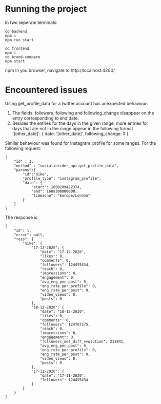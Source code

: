 # Running the project

In two seperate terminals:

```
cd backend
npm i
npm run start
```
```
cd frontend
npm i
cd brand-compare
npm start
```
npm 
In you browser, navigate to http://localhost:4200/


# Encountered issues

Using get_profile_data for a twitter account has unexpected behaviour:

1. The fields: followers, following and following_change disappear on the entry corresponding to end date. 
2. Besides the entries for the days in the given range, more entries for days that are not in the range appear in the following format '[other_date]': { date: '[other_date]', following_change: 0 }

Similar behaviour was found for instagram_profile for some ranges. For the following request:
```
{
    "id" : 1,
    "method" : "socialinsider_api.get_profile_data",
    "params":{
        "id":"nike",
        "profile_type": "instagram_profile",
        "date": {
            "start": 1608209422374,
            "end": 1608300000000,
            "timezone": "Europe/London"
        }
    }
}
```

The response is: 
```
{
    "id": 1,
    "error": null,
    "resp": {
        "nike": {
            "17-12-2020": {
                "date": "17-12-2020",
                "likes": 0,
                "comments": 0,
                "followers": 124495434,
                "reach": 0,
                "impressions": 0,
                "engagement": 0,
                "avg_eng_per_post": 0,
                "eng_rate_per_profile": 0,
                "eng_rate_per_post": 0,
                "video_views": 0,
                "posts": 0
            },
            "18-12-2020": {
                "date": "18-12-2020",
                "likes": 0,
                "comments": 0,
                "followers": 124707275,
                "reach": 0,
                "impressions": 0,
                "engagement": 0,
                "followers_net_diff_evolution": 211841,
                "avg_eng_per_post": 0,
                "eng_rate_per_profile": 0,
                "eng_rate_per_post": 0,
                "video_views": 0,
                "posts": 0
            },
            "17-11-2020": {
                "date": "17-11-2020",
                "followers": 124495434
            }
        }
    }
}
```